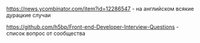 https://news.ycombinator.com/item?id=12286547 - на английском всякие дурацкие случаи

https://github.com/h5bp/Front-end-Developer-Interview-Questions - список вопрос от сообщества
